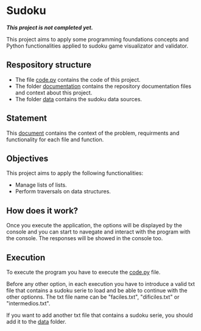 # Sudoku

_**This project is not completed yet.**_

This project aims to apply some programming foundations concepts and Python functionalities applied to sudoku game visualizator and validator.

## Respository structure

- The file [code.py](/code.py) contains the code of this project.
- The folder [documentation](/documentation/) contains the repository documentation files and context about this project.
- The folder [data](/data/) contains the sudoku data sources.

## Statement

This [document](/documentation/statement.pdf) contains the context of the problem, requirments and functionality for each file and function.

## Objectives

This project aims to apply the following functionalities:

- Manage lists of lists.
- Perform traversals on data structures.

## How does it work?

Once you execute the application, the options will be displayed by the console and you can start to navegate and interact with the program with the console. The responses will be showed in the console too.

## Execution

To execute the program you have to execute the [code.py](/code.py) file.

Before any other option, in each execution you have to introduce a valid txt file that contains a sudoku serie to load and be able to continue with the other optionns. The txt file name can be "faciles.txt", "dificiles.txt" or "intermedios.txt".

If you want to add another txt file that contains a sudoku serie, you should add it to the [data](/data/) folder.